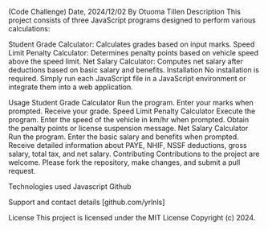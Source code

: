 (Code Challenge)
Date, 2024/12/02
By Otuoma Tillen
Description
This project consists of three JavaScript programs designed to perform various calculations:

Student Grade Calculator: Calculates grades based on input marks.
Speed Limit Penalty Calculator: Determines penalty points based on vehicle speed above the speed limit.
Net Salary Calculator: Computes net salary after deductions based on basic salary and benefits.
Installation
No installation is required. Simply run each JavaScript file in a JavaScript environment or integrate them into a web application.

Usage
Student Grade Calculator
Run the program.
Enter your marks when prompted.
Receive your grade.
Speed Limit Penalty Calculator
Execute the program.
Enter the speed of the vehicle in km/hr when prompted.
Obtain the penalty points or license suspension message.
Net Salary Calculator
Run the program.
Enter the basic salary and benefits when prompted.
Receive detailed information about PAYE, NHIF, NSSF deductions, gross salary, total tax, and net salary.
Contributing
Contributions to the project are welcome. Please fork the repository, make changes, and submit a pull request.

Technologies used
Javascript Github

Support and contact details
[github.com/yrlnls]

License
This project is licensed under the MIT License Copyright (c) 2024.
